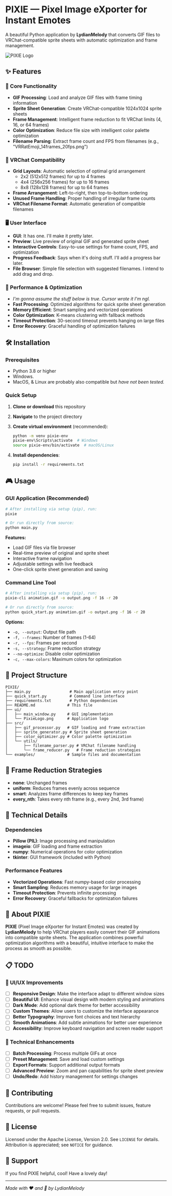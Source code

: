 # PIXIE — Pixel Image eXporter for Instant Emotes

A beautiful Python application by **LydianMelody** that converts GIF files to VRChat-compatible sprite sheets with automatic optimization and frame management.

![PIXIE Logo](ui/PixieLogo.png)

## ✨ Features

### 🎯 Core Functionality

- **GIF Processing**: Load and analyze GIF files with frame timing information
- **Sprite Sheet Generation**: Create VRChat-compatible 1024x1024 sprite sheets
- **Frame Management**: Intelligent frame reduction to fit VRChat limits (4, 16, or 64 frames)
- **Color Optimization**: Reduce file size with intelligent color palette optimization
- **Filename Parsing**: Extract frame count and FPS from filenames (e.g., "VRRatEmoji_14frames_20fps.png")

### 🎨 VRChat Compatibility

- **Grid Layouts**: Automatic selection of optimal grid arrangement
  - 2x2 (512x512 frames) for up to 4 frames
  - 4x4 (256x256 frames) for up to 16 frames  
  - 8x8 (128x128 frames) for up to 64 frames
- **Frame Arrangement**: Left-to-right, then top-to-bottom ordering
- **Unused Frame Handling**: Proper handling of irregular frame counts
- **VRChat Filename Format**: Automatic generation of compatible filenames

### 🖥️ User Interface

- **GUI**: It has one. I'll make it pretty later.
- **Preview**: Live preview of original GIF and generated sprite sheet
- **Interactive Controls**: Easy-to-use settings for frame count, FPS, and optimization
- **Progress Feedback**: Says when it's doing stuff. I'll add a progress bar later.
- **File Browser**: Simple file selection with suggested filenames. I intend to add drag and drop.

### 🚀 Performance & Optimization

- *I'm gonna assume the stuff below is true. Cursor wrote it I'm ngl.*
- **Fast Processing**: Optimized algorithms for quick sprite sheet generation
- **Memory Efficient**: Smart sampling and vectorized operations
- **Color Optimization**: K-means clustering with fallback methods
- **Timeout Protection**: 30-second timeout prevents hanging on large files
- **Error Recovery**: Graceful handling of optimization failures

## 🛠️ Installation

### Prerequisites

- Python 3.8 or higher
- Windows.
- MacOS, & Linux are probably also compatible but *have not been tested.*

### Quick Setup

1. **Clone or download** this repository
2. **Navigate** to the project directory
3. **Create virtual environment** (recommended):

   ```bash
   python -m venv pixie-env
   pixie-env\Scripts\activate  # Windows
   source pixie-env/bin/activate  # macOS/Linux
   ```

4. **Install dependencies**:

   ```bash
   pip install -r requirements.txt
   ```

## 🎮 Usage

### GUI Application (Recommended)

```bash
# After installing via setup (pip), run:
pixie

# Or run directly from source:
python main.py
```

**Features:**

- Load GIF files via file browser
- Real-time preview of original and sprite sheet
- Interactive frame navigation
- Adjustable settings with live feedback
- One-click sprite sheet generation and saving

### Command Line Tool

```bash
# After installing via setup (pip), run:
pixie-cli animation.gif -o output.png -f 16 -r 20

# Or run directly from source:
python quick_start.py animation.gif -o output.png -f 16 -r 20
```

**Options:**

- `-o, --output`: Output file path
- `-f, --frames`: Number of frames (1-64)
- `-r, --fps`: Frames per second
- `-s, --strategy`: Frame reduction strategy
- `--no-optimize`: Disable color optimization
- `-c, --max-colors`: Maximum colors for optimization

## 📁 Project Structure

```text
PIXIE/
├── main.py                 # Main application entry point
├── quick_start.py          # Command line interface
├── requirements.txt        # Python dependencies
├── README.md              # This file
├── ui/
│   ├── main_window.py     # GUI implementation
│   └── PixieLogo.png      # Application logo
├── src/
│   ├── gif_processor.py   # GIF loading and frame extraction
│   ├── sprite_generator.py # Sprite sheet generation
│   ├── color_optimizer.py # Color palette optimization
│   └── utils/
│       ├── filename_parser.py # VRChat filename handling
│       └── frame_reducer.py   # Frame reduction strategies
└── examples/              # Sample files and documentation
```

## 🎯 Frame Reduction Strategies

- **none**: Unchanged frames
- **uniform**: Reduces frames evenly across sequence
- **smart**: Analyzes frame differences to keep key frames
- **every_nth**: Takes every nth frame (e.g., every 2nd, 3rd frame)

## 🔧 Technical Details

### Dependencies

- **Pillow (PIL)**: Image processing and manipulation
- **imageio**: GIF loading and frame extraction
- **numpy**: Numerical operations for color optimization
- **tkinter**: GUI framework (included with Python)

### Performance Features

- **Vectorized Operations**: Fast numpy-based color processing
- **Smart Sampling**: Reduces memory usage for large images
- **Timeout Protection**: Prevents infinite processing
- **Error Recovery**: Graceful fallbacks for optimization failures

## 🎵 About PIXIE

**PIXIE** (Pixel Image eXporter for Instant Emotes) was created by **LydianMelody** to help VRChat players easily convert their GIF animations into compatible sprite sheets. The application combines powerful optimization algorithms with a beautiful, intuitive interface to make the process as smooth as possible.

## 📋 TODO

### 🎨 UI/UX Improvements

- [ ] **Responsive Design**: Make the interface adapt to different window sizes
- [ ] **Beautiful UI**: Enhance visual design with modern styling and animations
- [ ] **Dark Mode**: Add optional dark theme for better accessibility
- [ ] **Custom Themes**: Allow users to customize the interface appearance
- [ ] **Better Typography**: Improve font choices and text hierarchy
- [ ] **Smooth Animations**: Add subtle animations for better user experience
- [ ] **Accessibility**: Improve keyboard navigation and screen reader support

### 🔧 Technical Enhancements

- [ ] **Batch Processing**: Process multiple GIFs at once
- [ ] **Preset Management**: Save and load custom settings
- [ ] **Export Formats**: Support additional output formats
- [ ] **Advanced Preview**: Zoom and pan capabilities for sprite sheet preview
- [ ] **Undo/Redo**: Add history management for settings changes

## 🤝 Contributing

Contributions are welcome! Please feel free to submit issues, feature requests, or pull requests.

## 📄 License

Licensed under the Apache License, Version 2.0. See `LICENSE` for details.
Attribution is appreciated; see `NOTICE` for guidance.

## 🎵 Support

If you find PIXIE helpful, cool! Have a lovely day!

---

<!-- markdownlint-disable-next-line MD036 -->
*Made with ❤️ and 🎵 by LydianMelody*
